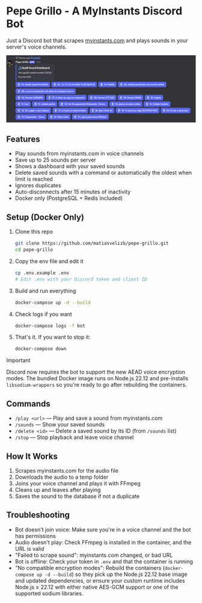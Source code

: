 # Pepe Grillo - A MyInstants Discord Bot


Just a Discord bot that scrapes [myinstants.com](https://myinstants.com) and plays sounds in your server's voice channels.

![Guild Sound Dashboard](docs/dashboard-example.png)

## Features

- Play sounds from myinstants.com in voice channels
- Save up to 25 sounds per server
- Shows a dashboard with your saved sounds
- Delete saved sounds with a command or automatically the oldest when limit is reached
- Ignores duplicates
- Auto-disconnects after 15 minutes of inactivity
- Docker only (PostgreSQL + Redis included)

## Setup (Docker Only)

1. Clone this repo
   ```bash
   git clone https://github.com/matiasvelizb/pepe-grillo.git
   cd pepe-grillo
   ```
2. Copy the env file and edit it
   ```bash
   cp .env.example .env
   # Edit .env with your Discord token and client ID
   ```
3. Build and run everything
   ```bash
   docker-compose up -d --build
   ```
4. Check logs if you want
   ```bash
   docker-compose logs -f bot
   ```

5. That's it. If you want to stop it:
   ```bash
   docker-compose down
   ```

> [!IMPORTANT]
> Discord now requires the bot to support the new AEAD voice encryption modes. The bundled Docker image runs on Node.js 22.12 and pre-installs `libsodium-wrappers` so you're ready to go after rebuilding the containers.

## Commands

- `/play <url>` — Play and save a sound from myinstants.com
- `/sounds` — Show your saved sounds
- `/delete <id>` — Delete a saved sound by its ID (from `/sounds` list)
- `/stop` — Stop playback and leave voice channel

## How It Works

1. Scrapes myinstants.com for the audio file
2. Downloads the audio to a temp folder
3. Joins your voice channel and plays it with FFmpeg
4. Cleans up and leaves after playing
5. Saves the sound to the database if not a duplicate

## Troubleshooting

- Bot doesn't join voice: Make sure you're in a voice channel and the bot has permissions
- Audio doesn't play: Check FFmpeg is installed in the container, and the URL is valid
- "Failed to scrape sound": myinstants.com changed, or bad URL
- Bot is offline: Check your token in `.env` and that the container is running
- "No compatible encryption modes": Rebuild the containers (`docker-compose up -d --build`) so they pick up the Node.js 22.12 base image and updated dependencies, or ensure your custom runtime includes Node.js ≥ 22.12 with either native AES-GCM support or one of the supported sodium libraries.
